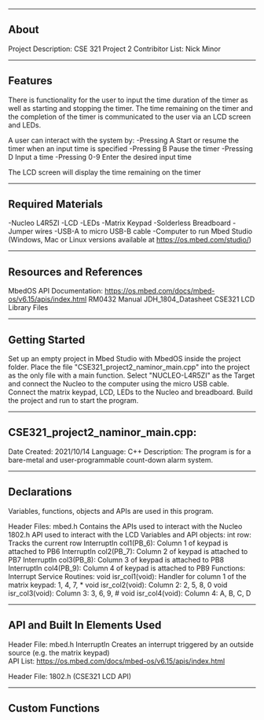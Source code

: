-------------------
About
-------------------
Project Description:   CSE 321 Project 2
Contribitor List:      Nick Minor


--------------------
Features
--------------------
There is functionality for the user to input the time duration of 
the timer as well as starting and stopping the timer. The time 
remaining on the timer and the completion of the timer is 
communicated to the user via an LCD screen and LEDs.

A user can interact with the system by:
-Pressing A
	Start or resume the timer when an input time is specified
-Pressing B
	Pause the timer
-Pressing D
	Input a time
-Pressing 0-9
	Enter the desired input time

The LCD screen will display the time remaining on the timer

--------------------
Required Materials
--------------------
-Nucleo L4R5ZI
-LCD
-LEDs
-Matrix Keypad
-Solderless Breadboard
-Jumper wires
-USB-A to micro USB-B cable
-Computer to run Mbed Studio (Windows, Mac or Linux versions available at https://os.mbed.com/studio/)

--------------------
Resources and References
--------------------
MbedOS API Documentation: 
	https://os.mbed.com/docs/mbed-os/v6.15/apis/index.html
RM0432 Manual
JDH_1804_Datasheet
CSE321 LCD Library Files


--------------------
Getting Started
--------------------
Set up an empty project in Mbed Studio with MbedOS inside the 
project folder. Place the file "CSE321_project2_naminor_main.cpp" 
into the project as the only file with a main function. Select 
"NUCLEO-L4R5ZI" as the Target and connect the Nucleo to the 
computer using the micro USB cable. Connect the matrix keypad, 
LCD, LEDs to the Nucleo and breadboard. Build the project and run 
to start the program.

--------------------
CSE321_project2_naminor_main.cpp:
--------------------
Date Created: 2021/10/14
Language: C++
Description: The program is for a bare-metal and user-programmable
			 count-down alarm system.

----------
Declarations
----------
Variables, functions, objects and APIs are used in this program.

Header Files:
	mbed.h
		Contains the APIs used to interact with the Nucleo
	1802.h
		API used to interact with the LCD
Variables and API objects:
	int row:
		Tracks the current row
	InterruptIn col1(PB_6):
		Column 1 of keypad is attached to PB6
	InterruptIn col2(PB_7):
		Column 2 of keypad is attached to PB7
	InterruptIn col3(PB_8):
		Column 3 of keypad is attached to PB8
	InterruptIn col4(PB_9):
		Column 4 of keypad is attached to PB9
Functions:
	Interrupt Service Routines:
		void isr_col1(void):
			Handler for column 1 of the matrix keypad: 1, 4, 7, *
		void isr_col2(void):
			Column 2:    2, 5, 8, 0
		void isr_col3(void):
			Column 3:    3, 6, 9, #
		void isr_col4(void):
			Column 4:    A, B, C, D

----------
API and Built In Elements Used
----------
Header File: mbed.h
	InterruptIn
		Creates an interrupt triggered by an outside source (e.g. the matrix keypad)	
	API List: https://os.mbed.com/docs/mbed-os/v6.15/apis/index.html

Header File: 1802.h		(CSE321 LCD API)


----------
Custom Functions
----------

